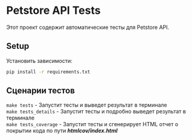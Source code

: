 # Petstore API Tests

Этот проект содержит автоматические тесты для Petstore API.
## Setup

Установить зависимости:
```sh
pip install -r requirements.txt
```
## Сценарии тестов

```make tests``` - Запустит тесты и выведет результат в терминале <br>
```make tests_details``` - Запустит тесты и подробно выведет результат в терминале <br>
```make tests_coverage``` - Запустит тесты и сгенерирует HTML отчет о покрытии кода по пути <i><b> htmlcov/index.html </b> </i> <br>


